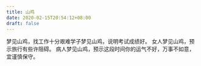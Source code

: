 ```yaml
---
title: 山鸡
date: 2020-02-15T20:54:12+08:00
draft: false
---
```


梦见山鸡，找工作十分艰难学子梦见山鸡，说明考试成绩好。
女人梦见山鸡，预示旅行有些许阻碍。
病人梦见山鸡，预示这段时间你的运气不好，万事不如意，宜谨慎保守。
